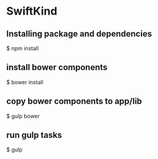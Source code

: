 # SwiftKind #

## Installing package and dependencies ##

$ npm install

## install bower components ##

$ bower install 

## copy bower components to app/lib ##

$ gulp bower

## run gulp tasks ##

$ gulp